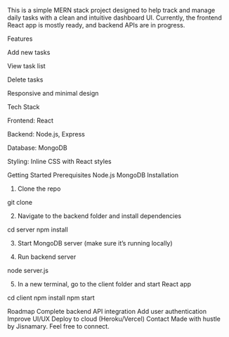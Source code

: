 This is a simple MERN stack project designed to help track and manage daily tasks with a clean and intuitive dashboard UI. Currently, the frontend React app is mostly ready, and backend APIs are in progress.

Features

Add new tasks

View task list

Delete tasks

Responsive and minimal design

Tech Stack

Frontend: React

Backend: Node.js, Express

Database: MongoDB

Styling: Inline CSS with React styles

Getting Started
Prerequisites
Node.js
MongoDB
Installation

1. Clone the repo

git clone <your-repo-url>

2. Navigate to the backend folder and install dependencies

cd server
npm install

3. Start MongoDB server (make sure it’s running locally)

4. Run backend server

node server.js

5. In a new terminal, go to the client folder and start React app

cd client
npm install
npm start

Roadmap
Complete backend API integration
Add user authentication
Improve UI/UX
Deploy to cloud (Heroku/Vercel)
Contact
Made with hustle by Jisnamary.
Feel free to connect.
